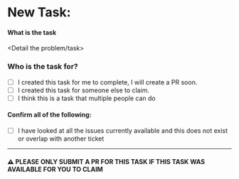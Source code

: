 # New Task:

[//]: # 'Please use this template when creating new tasks, issues not using this template will be closed'

#### What is the task

<Detail the problem/task>

### Who is the task for?

[//]: # 'Place and x in between the brackets to check'

- [ ] I created this task for me to complete, I will create a PR soon.
- [ ] I created this task for someone else to claim.
- [ ] I think this is a task that multiple people can do

#### Confirm all of the following:

[//]: # 'Place and x in between the brackets to check'

- [ ] I have looked at all the issues currently available and this does not exist or overlap with another ticket

---

[//]: # 'Leave this section in tack, this is to ensure the task is not completed by some one else'

#### ⚠️ PLEASE ONLY SUBMIT A PR FOR THIS TASK IF THIS TASK WAS AVAILABLE FOR YOU TO CLAIM
